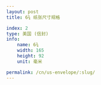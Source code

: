 ```yaml
---
layout: post
title: 6¾ 纸张尺寸规格

index: 2
type: 美国 (信封)
info:
    name: 6¾
    width: 165
    height: 92
    unit: 毫米

permalink: /cn/us-envelope/:slug/
---
```



